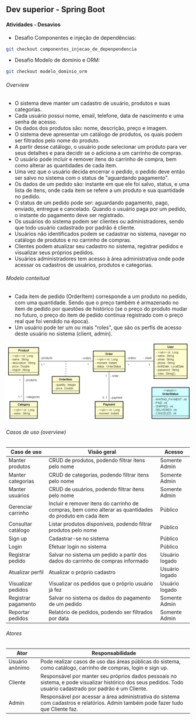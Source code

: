 ## Dev superior - Spring Boot

#### Atividades - Desavios
 - Desafio Componentes e injeção de dependências: 
```bash 
git checkout componentes_injecao_de_depenpendencia
```  
 - Desafio Modelo de domínio e ORM: 
```bash
git checkout modelo_dominio_orm
```

###### Overview
 - O sistema deve manter um cadastro de usuário, produtos e suas categorias. 
 - Cada usuário possui nome, email, telefone, data de nascimento e uma senha de acesso. 
 - Os dados dos produtos são: nome, descrição, preço e imagem. 
 - O sistema deve apresentar um catálogo de produtos, os quais podem ser filtrados pelo nome do produto. 
 - A partir desse catálogo, o usuário pode selecionar um produto para ver seus detalhes e para decidir se o adiciona a um carrinho de compras. 
 - O usuário pode incluir e remover itens do carrinho de compra, bem como alterar as quantidades de cada item. 
 - Uma vez que o usuário decida encerrar o pedido, o pedido deve então ser salvo no sistema com o status de "aguardando pagamento". 
 - Os dados de um pedido são: instante em que ele foi salvo, status, e uma lista de itens, onde cada item se refere a um produto e sua quantidade no pedido. 
 - O status de um pedido pode ser: aguardando pagamento, pago, enviado, entregue e cancelado. Quando o usuário paga por um pedido, o instante do pagamento deve ser registrado. 
 - Os usuários do sistema podem ser clientes ou administradores, sendo que todo usuário cadastrado por padrão é cliente. 
 - Usuários não identificados podem se cadastrar no sistema, navegar no catálogo de produtos e no carrinho de compras. 
 - Clientes podem atualizar seu cadastro no sistema, registrar pedidos e visualizar seus próprios pedidos. 
 - Usuários administradores tem acesso à área administrativa onde pode acessar os cadastros de usuários, produtos e categorias.

###### Modelo conteitual
 - Cada item de pedido (OrderItem) corresponde a um produto no pedido, com uma 
   quantidade. Sendo que o preço também é armazenado no item de pedido por
   questões de histórico (se o preço do produto mudar no futuro, o preço do item de
   pedido continua registrado com o preço real que foi vendido na época).
 - Um usuário pode ter um ou mais "roles", que são os perfis de acesso deste usuário
   no sistema (client, admin).

![img.png](img/img.png)

###### Casos de uso (overview)
| **Caso de uso**     | **Visão geral**                                                                                         | **Acesso**     |
|---------------------|---------------------------------------------------------------------------------------------------------|----------------|
| Manter produtos     | CRUD de produtos, podendo filtrar itens pelo nome                                                       | Somente Admin  |
| Manter categorias   | CRUD de categorias, podendo filtrar itens pelo nome                                                     | Somente Admin  |
| Manter usuários     | CRUD de usuários, podendo filtrar itens pelo nome                                                       | Somente Admin  |
| Gerenciar carrinho  | Incluir e remover itens do carrinho de compras, bem como alterar as quantidades do produto em cada item | Público        |
| Consultar catálogo  | Listar produtos disponíveis, podendo filtrar produtos  pelo nome                                        | Público        |
| Sign up             | Cadastrar-se no sistema                                                                                 | Público        |
| Login               | Efetuar login no sistema                                                                                | Público        |
| Registrar pedido    | Salvar no sistema um pedido a partir dos dados do  carrinho de compras informado                        | Usuário logado |
| Atualizar perfil    | Atualizar o próprio cadastro                                                                            | Usuário logado |
| Visualizar pedidos  | Visualizar os pedidos que o próprio usuário já fez                                                      | Usuário logado |
| Registrar pagamento | Salvar no sistema os dados do pagamento de um  pedido                                                   | Somente Admin  |
| Reportar pedidos    | Relatório de pedidos, podendo ser filtrados por data                                                    | Somente Admin  |

###### Atores
| **Ator**        | **Responsabilidade**                                                                                                                                          |
|-----------------|---------------------------------------------------------------------------------------------------------------------------------------------------------------|
| Usuário anônimo | Pode realizar casos de uso das áreas públicas do sistema, como  catálogo, carrinho de compras, login e sign up.                                               |
| Cliente         | Responsável por manter seu próprios dados pessoais no sistema, e pode visualizar histórico dos seus pedidos. Todo usuário cadastrado por padrão é um Cliente. |
| Admin           | Responsável por acessar a área administrativa do sistema com cadastros e relatórios. Admin também pode fazer tudo que Cliente faz.                            |
